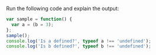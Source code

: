 Run the following code and explain the output:

```js
var sample = function() {
  var a = (b = 3);
};
sample();
console.log('Is a defined?', typeof a !== 'undefined');
console.log('Is b defined?', typeof b !== 'undefined');
```

